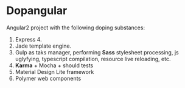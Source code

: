 # Dopangular
Angular2 project with the following doping substances:

1. Express 4.
2. Jade template engine.
3. Gulp as taks manager, performing **Sass** stylesheet processing, js uglyfying, typescript compilation, resource live reloading, etc.
4. **Karma** + Mocha + should tests
5. Material Design Lite framework
6. Polymer web components
